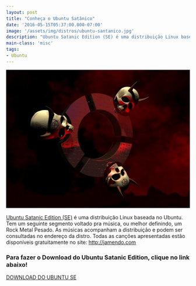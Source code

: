 ```yaml
---
layout: post
title: "Conheça o Ubuntu Satânico"
date: '2016-05-15T05:37:00.000-07:00'
image: '/assets/img/distros/ubuntu-santanico.jpg'
description: "Ubuntu Satanic Edition (SE) é uma distribuição Linux baseada no Ubuntu."
main-class: 'misc'
tags:
- Ubuntu
---
```


![Conheça o Ubuntu Satânico](/assets/img/distros/ubuntu-santanico.jpg "Conheça o Ubuntu Satânico")

[Ubuntu Satanic Edition (SE)](http://ubuntusatanic.org/) é uma distribuição Linux baseada no Ubuntu. Tem um seguinte segmento voltado pra música, ou melhor definindo, um Rock Metal Pesado. As músicas acompanham a distribuição e podem ser consultadas no endereço da distro. Todas as canções apresentadas estão disponíveis gratuitamente no site: http://jamendo.com
### Para fazer o Download do Ubuntu Satanic Edition, clique no link abaixo!
[DOWNLOAD DO UBUNTU SE](http://ubuntusatanic.org/livecd.php)

<script async src="https://pagead2.googlesyndication.com/pagead/js/adsbygoogle.js"></script>

<!-- Informat -->
<ins class="adsbygoogle"
 style="display:block"
 data-ad-client="ca-pub-2838251107855362"
 data-ad-slot="2327980059"
 data-ad-format="auto"
 data-full-width-responsive="true"></ins>

<script>
(adsbygoogle = window.adsbygoogle || []).push({});
</script>

